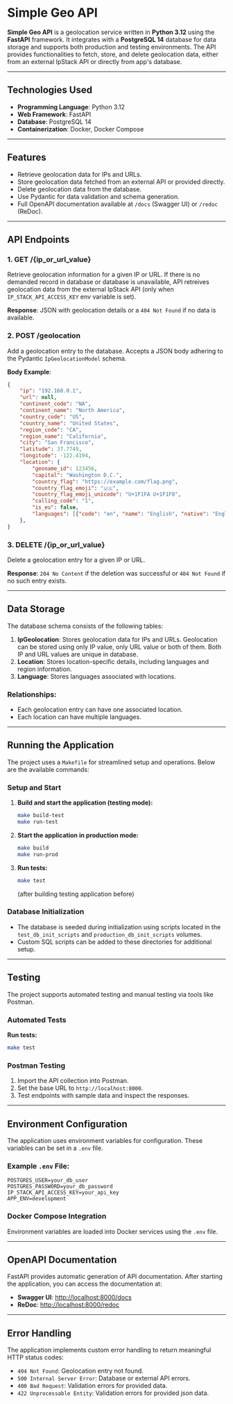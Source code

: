 # Simple Geo API

**Simple Geo API** is a geolocation service written in **Python 3.12** using the **FastAPI** framework. It integrates with a **PostgreSQL 14** database for data storage and supports both production and testing environments. The API provides functionalities to fetch, store, and delete geolocation data, either from an external IpStack API or directly from app's database.

---

## Technologies Used

- **Programming Language**: Python 3.12
- **Web Framework**: FastAPI
- **Database**: PostgreSQL 14
- **Containerization**: Docker, Docker Compose

---

## Features

- Retrieve geolocation data for IPs and URLs.
- Store geolocation data fetched from an external API or provided directly.
- Delete geolocation data from the database.
- Use Pydantic for data validation and schema generation.
- Full OpenAPI documentation available at `/docs` (Swagger UI) or `/redoc` (ReDoc).

---

## API Endpoints

### 1. **GET /{ip_or_url_value}**
Retrieve geolocation information for a given IP or URL. If there is no demanded record in database or database is unavailable, 
API retreives geolocation data from the external IpStack API (only when `IP_STACK_API_ACCESS_KEY` env variable is set).


**Response**: JSON with geolocation details or a `404 Not Found` if no data is available.

### 2. **POST /geolocation**
Add a geolocation entry to the database. Accepts a JSON body adhering to the Pydantic `IpGeolocationModel` schema.

**Body Example**:
```json
{
    "ip": "192.168.0.1",
    "url": null,
    "continent_code": "NA",
    "continent_name": "North America",
    "country_code": "US",
    "country_name": "United States",
    "region_code": "CA",
    "region_name": "California",
    "city": "San Francisco",
    "latitude": 37.7749,
    "longitude": -122.4194,
    "location": {
        "geoname_id": 123456,
        "capital": "Washington D.C.",
        "country_flag": "https://example.com/flag.png",
        "country_flag_emoji": "🇺🇸",
        "country_flag_emoji_unicode": "U+1F1FA U+1F1F8",
        "calling_code": "1",
        "is_eu": false,
        "languages": [{"code": "en", "name": "English", "native": "English"}],
    },
}
```

### 3. **DELETE /{ip_or_url_value}**
Delete a geolocation entry for a given IP or URL.

**Response**: `204 No Content` if the deletion was successful or `404 Not Found` if no such entry exists.

---

## Data Storage

The database schema consists of the following tables:

1. **IpGeolocation**: Stores geolocation data for IPs and URLs. Geolocation can be stored using only IP value, only URL value or both of them. Both IP and URL values are unique in database.
2. **Location**: Stores location-specific details, including languages and region information.
3. **Language**: Stores languages associated with locations.

### Relationships:
- Each geolocation entry can have one associated location.
- Each location can have multiple languages.

---

## Running the Application

The project uses a `Makefile` for streamlined setup and operations. Below are the available commands:

### Setup and Start

1. **Build and start the application (testing mode):**
   ```bash
   make build-test
   make run-test
   ```

2. **Start the application in production mode:**
   ```bash
   make build
   make run-prod
   ```

3. **Run tests:**
   ```bash
   make test
   ```
   (after building testing application before)

### Database Initialization

- The database is seeded during initialization using scripts located in the `test_db_init_scripts` and `production_db_init_scripts` volumes.
- Custom SQL scripts can be added to these directories for additional setup.

---

## Testing

The project supports automated testing and manual testing via tools like Postman.

### Automated Tests

**Run tests:**
   ```bash
   make test
   ```


### Postman Testing

1. Import the API collection into Postman.
2. Set the base URL to `http://localhost:8000`.
3. Test endpoints with sample data and inspect the responses.

---

## Environment Configuration

The application uses environment variables for configuration. These variables can be set in a `.env` file.

### Example `.env` File:
```env
POSTGRES_USER=your_db_user
POSTGRES_PASSWORD=your_db_password
IP_STACK_API_ACCESS_KEY=your_api_key
APP_ENV=development
```

### Docker Compose Integration
Environment variables are loaded into Docker services using the `.env` file.

---

## OpenAPI Documentation

FastAPI provides automatic generation of API documentation. After starting the application, you can access the documentation at:

- **Swagger UI**: [http://localhost:8000/docs](http://localhost:8000/docs)
- **ReDoc**: [http://localhost:8000/redoc](http://localhost:8000/redoc)

---

## Error Handling

The application implements custom error handling to return meaningful HTTP status codes:

- `404 Not Found`: Geolocation entry not found.
- `500 Internal Server Error`: Database or external API errors.
- `400 Bad Request`: Validation errors for provided data.
- `422 Unprocessable Entity`: Validation errors for provided json data.

